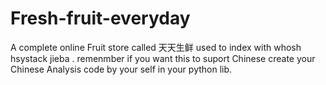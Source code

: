 # Fresh-fruit-everyday
A complete  online Fruit store  called 天天生鲜
used to index with whosh hsystack jieba .
remenmber if you want this to suport Chinese create your Chinese Analysis code by your self in your python lib.
